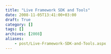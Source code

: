```yaml
---
title: "Live Framework SDK and Tools"
date: 2008-11-05T13:41:00+03:00
draft: True
category: []
tags: []
archives: [2008]
aliases:
    - post/Live-Framework-SDK-and-Tools.aspx
---
```



